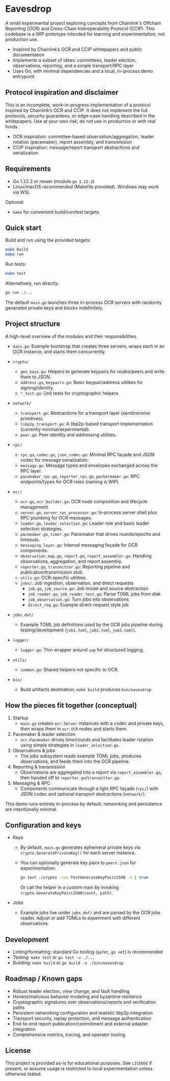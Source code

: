 # Eavesdrop

A small experimental project exploring concepts from Chainlink's Offchain Reporting (OCR) and Cross-Chain Interoperability Protocol (CCIP). This codebase is a WIP prototype intended for learning and experimentation, not production use.

- Inspired by Chainlink’s OCR and CCIP whitepapers and public documentation
- Implements a subset of ideas: committees, leader election, observations, reporting, and a simple transport/RPC layer
- Uses Go, with minimal dependencies and a local, in-process demo entrypoint


## Protocol inspiration and disclaimer
This is an incomplete, work-in-progress implementation of a protocol inspired by Chainlink’s OCR and CCIP. It does not implement the full protocols, security guarantees, or edge-case handling described in the whitepapers. Use at your own risk; do not use in production or with real funds.

- OCR inspiration: committee-based observation/aggregation, leader rotation (pacemaker), report assembly, and transmission
- CCIP inspiration: message/report transport abstractions and serialization


## Requirements
- Go 1.22.2 or newer (module `go 1.22.2`)
- Linux/macOS recommended (Makefile provided). Windows may work via WSL

Optional:
- `make` for convenient build/run/test targets


## Quick start
Build and run using the provided targets:

```bash
make build
make run
```

Run tests:

```bash
make test
```

Alternatively, run directly:

```bash
go run ./...
```

The default `main.go` launches three in-process OCR servers with randomly generated private keys and blocks indefinitely.


## Project structure
A high-level overview of the modules and their responsibilities.

- `main.go`: Example bootstrap that creates three servers, wraps each in an OCR instance, and starts them concurrently.

- `crypto/`
  - `gen_keys.go`: Helpers to generate keypairs for nodes/peers and write them to JSON.
  - `address.go`, `keypairs.go`: Basic keypair/address utilities for signing/identity.
  - `*_test.go`: Unit tests for cryptographic helpers.

- `network/`
  - `transport.go`: Abstractions for a transport layer (send/receive primitives).
  - `libp2p_transport.go`: A libp2p-based transport implementation (currently minimal/experimental).
  - `peer.go`: Peer identity and addressing utilities.

- `rpc/`
  - `rpc.go`, `codec.go`, `json_codec.go`: Minimal RPC façade and JSON codec for message serialization.
  - `message.go`: Message types and envelopes exchanged across the RPC layer.
  - `pacemaker_rpc.go`, `reporter_rpc.go`, `packermaker.go`: RPC endpoints/types for OCR roles (naming is WIP).

- `ocr/`
  - `ocr.go`, `ocr_builder.go`: OCR node composition and lifecycle management.
  - `server.go`, `server_rpc_processor.go`: In-process server shell plus RPC plumbing for OCR messages.
  - `leader.go`, `leader_selection.go`: Leader role and basic leader selection strategies.
  - `pacemaker.go`, `timer.go`: Pacemaker that drives rounds/epochs and timeouts.
  - `messaging_layer.go`: Internal messaging façade for OCR components.
  - `observation_map.go`, `report.go`, `report_assembler.go`: Handling observations, aggregation, and report assembly.
  - `reporter.go`, `transmitter.go`: Reporting pipeline and publication/transmission stub.
  - `utils.go`: OCR-specific utilities.
  - `jobs/`: Job ingestion, observation, and direct requests
    - `job.go`, `job_source.go`: Job model and source abstraction
    - `job_reader.go`, `job_reader_test.go`: Parse TOML jobs from disk
    - `job_observation.go`: Turn jobs into observations
    - `direct_req.go`: Example direct-request style job

- `jobs_def/`
  - Example TOML job definitions used by the OCR jobs pipeline during testing/development (`job1.toml`, `job2.toml`, `job3.toml`).

- `logger/`
  - `logger.go`: Thin wrapper around `zap` for structured logging.

- `utils/`
  - `common.go`: Shared helpers not specific to OCR.

- `bin/`
  - Build artifacts destination; `make build` produces `bin/eavesdrop`.


## How the pieces fit together (conceptual)
1. Startup
   - `main.go` creates `ocr.Server` instances with a codec and private keys, then wraps them in `ocr.OCR` nodes and starts them.
2. Pacemaker & leader selection
   - `ocr.Pacemaker` drives time/rounds and facilitates leader rotation using simple strategies in `leader_selection.go`.
3. Observations & jobs
   - The jobs subsystem reads example TOML jobs, produces observations, and feeds them into the OCR pipeline.
4. Reporting & transmission
   - Observations are aggregated into a report via `report_assembler.go`, then handed off to `reporter.go`/`transmitter.go`.
5. Messaging & RPC
   - Components communicate through a light RPC façade (`rpc/`) with JSON codec and optional transport abstractions (`network/`).

This demo runs entirely in-process by default; networking and persistence are intentionally minimal.


## Configuration and keys
- Keys
  - By default, `main.go` generates ephemeral private keys via `crypto.GeneratePrivateKey()` for each server instance.
  - You can optionally generate key pairs to `peers.json` for experimentation:

    ```bash
    go test ./crypto -run TestGenerateKeyPairsJSON -v | true
    ```

    Or call the helper in a custom main by invoking `crypto.GenerateKeyPairsJSON(count, path)`.

- Jobs
  - Example jobs live under `jobs_def/` and are parsed by the OCR jobs reader. Adjust or add TOMLs to experiment with different observations.


## Development
- Linting/formatting: standard Go tooling (`gofmt`, `go vet`) is recommended
- Testing: `make test` or `go test -v ./...`
- Building: `make build` or `go build -o ./bin/eavesdrop`


## Roadmap / Known gaps
- Robust leader election, view change, and fault handling
- Honest/malicious behavior modeling and byzantine resilience
- Cryptographic signatures over observations/reports and verification paths
- Persistent networking configuration and realistic libp2p integration
- Transport security, replay protection, and message authentication
- End-to-end report publication/commitment and external adapter integration
- Comprehensive metrics, tracing, and operator tooling


## License
This project is provided as-is for educational purposes. See `LICENSE` if present, or assume usage is restricted to local experimentation unless otherwise stated. 